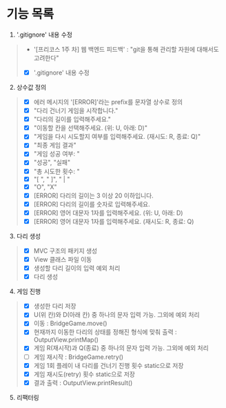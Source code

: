 # 기능 목록

1. '.gitignore' 내용 수정
> - '[프리코스 1주 차] 웹 백엔드 피드백' : "git을 통해 관리할 자원에 대해서도 고려한다"
> - [x] '.gitignore' 내용 수정

2. 상수값 정의
> - [x] 에러 메시지의 '[ERROR]'라는 prefix를 문자열 상수로 정의
> - [x] "다리 건너기 게임을 시작합니다."
> - [x] "다리의 길이를 입력해주세요."
> - [x] "이동할 칸을 선택해주세요. (위: U, 아래: D)"
> - [x] "게임을 다시 시도할지 여부를 입력해주세요. (재시도: R, 종료: Q)"
> - [x] "최종 게임 결과"
> - [x] "게임 성공 여부: "
> - [x] "성공", "실패"
> - [x] "총 시도한 횟수: "
> - [x] "[ ", " ]", " | "
> - [x] "O", "X"
> - [x] [ERROR] 다리의 길이는 3 이상 20 이하입니다.
> - [x] [ERROR] 다리의 길이를 숫자로 입력해주세요.
> - [x] [ERROR] 영어 대문자 1자를 입력해주세요. (위: U, 아래: D)
> - [x] [ERROR] 영어 대문자 1자를 입력해주세요. (재시도: R, 종료: Q)

3. 다리 생성
> - [x] MVC 구조의 패키지 생성
> - [x] View 클래스 파일 이동
> - [x] 생성할 다리 길이의 입력 예외 처리
> - [x] 다리 생성

4. 게임 진행
> - [x] 생성한 다리 저장
> - [x] U(위 칸)와 D(아래 칸) 중 하나의 문자 입력 가능. 그외에 예외 처리
> - [x] 이동 : BridgeGame.move()
> - [x] 현재까지 이동한 다리의 상태를 정해진 형식에 맞춰 출력 : OutputView.printMap()
> - [x] 게임 R(재시작)과 Q(종료) 중 하나의 문자 입력 가능. 그외에 예외 처리
> - [ ] 게임 재시작 : BridgeGame.retry()
> - [x] 게임 1회 플레이 내 다리를 건너기 진행 횟수 static으로 저장
> - [x] 게임 재시도(retry) 횟수 static으로 저장
> - [x] 결과 출력 : OutputView.printResult()

5. 리팩터링